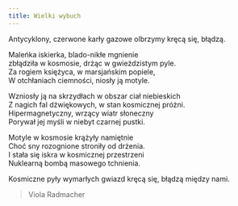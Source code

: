 ```yaml
---
title: Wielki wybuch
---
```

Antycyklony, czerwone karły gazowe olbrzymy kręcą się, błądzą.

Maleńka iskierka, blado-nikłe mgnienie<br />
zbłądziła w kosmosie, drżąc w gwieździstym pyle.<br />
Za rogiem księżyca, w marsjańskim popiele,<br />
W otchłaniach ciemności, niosły ją motyle.<br />

Wzniosły ją na skrzydłach w obszar ciał niebieskich<br />
Z nagich fal dźwiękowych, w stan kosmicznej próżni.<br />
Hipermagnetyczny, wrzący wiatr słoneczny<br />
Porywał jej myśli w niebyt czarnej pustki.<br />

Motyle w kosmosie krążyły namiętnie<br />
Choć sny rozognione stroniły od drżenia.<br />
I stała się iskra w kosmicznej przestrzeni<br />
Nuklearną bombą masowego tchnienia.<br />

Kosmiczne pyły wymarłych gwiazd kręcą się, błądzą między nami.

> Viola Radmacher
